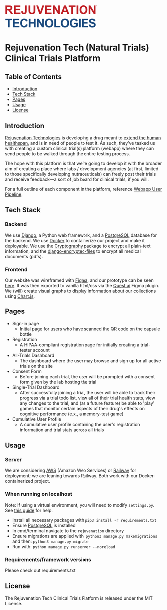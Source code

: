 # ![Rejuvenation Tech Logo](readme_static/rejuvenation_logo.png)

# Rejuvenation Tech (Natural Trials) Clinical Trials Platform
## Table of Contents
* [Introduction](#Introduction)
* [Tech Stack](#tech-stack)
* [Pages](#pages)
* [Usage](#usage)
* [License](#license)

## Introduction
[Rejuvenation Technologies](https://rejuvenationtech.com/) is developing a drug meant to [extend the human healthspan](https://www.notion.so/Rejuvenation-Tech-Tester-Onboarding-Platform-Product-Spec-562111ccc70d455da3ffbe5300f919ef), and is in need of people to test it. As such, they’ve tasked us with creating a custom clinical trial(s) platform (webapp) where they can send people to be walked through the entire testing process.

The hope with this platform is that we’re going to develop it with the broader aim of creating a place where labs / development agencies (at first, limited to those specifically developing nutraceuticals) can freely post their trials and receive feedback—a sort of job board for clinical trials, if you will.

For a full outline of each component in the platform, reference [Webapp User Pipeline](https://www.notion.so/Webapp-User-Pipeline-5a2a7e91d5fa41e681d1e7027ce65c1e).


## Tech Stack
### Backend
We use [Django](https://www.djangoproject.com/), a Python web framework, and a [PostgreSQL](https://www.postgresql.org/) database for the backend. We use [Docker](https://www.docker.com) to
containerize our project and make it deployable. We use the [Cryptography](https://cryptography.io/en/latest/fernet/) package to encrypt all plain-text information, and the [django-encrypted-files](https://pypi.org/project/django-encrypted-files/) to encrypt all medical documents (pdfs).

### Frontend
Our website was wireframed with [Figma](https://www.figma.com/), and our prototype can be seen [here](https://www.figma.com/file/XnedOZytyIexZ7UFxDkYKh/Clinical-Trials-Frontend-Page?node-id=0%3A1). It was then exported to vanilla html/css via the [Quest.ai](https://www.quest.ai/figma) Figma plugin. We (will) create visual graphs to display information about our collections using [Chart.js](https://www.chartjs.org/).

## Pages
- Sign-in page
  - Initial page for users who have scanned the QR code on the capsule bottle
- Registration
  - A HIPAA-compliant registration page for initially creating a trial-tester account
- All-Trials Dashboard
  - The dashboard where the user may browse and sign up for all active trials on the site
- Consent Form
  - Before joining each trial, the user will be prompted with a consent form given
  by the lab hosting the trial
- Single-Trial Dashboard
  - After successfully joining a trial, the user will be able to track their progress
  via a trial todo list, view all of their trial health stats, view any changes to the
  trial, and (as a future feature) be able to 'play' games that monitor certain aspects
  of their drug's effects on cognitive performance (e.x., a memory-test game)
- Cumulative User Profile
  - A cumulative user profile containing the user's registration information and trial
  stats across all trials

## Usage

### Server
We are considering [AWS](https://aws.amazon.com/) (Amazon Web Services) or [Railway](https://railway.app) for deployment; we are leaning towards Railway. Both work with our Docker-containerized project.

### When running on localhost

Note: If using a virtual environment, you will need to modify `settings.py`. See [this guide](https://alicecampkin.medium.com/how-to-set-up-environment-variables-in-django-f3c4db78c55f) for help.
- Install all necessary packages with `pip3 install -r requirements.txt`
- Ensure [PostgreSQL](https://www.postgresql.org/download/) is installed
- In cmd/terminal navigate to the `rejuvenation` directory
- Ensure migrations are applied with: `python3 manage.py makemigrations` and then: `python3 manage.py migrate`
- Run with: `python manage.py runserver --noreload`

### Requirements/framework versions

Please check out requirements.txt

## License

The Rejuvenation Tech Clinical Trials Platform is released under the MIT License.
